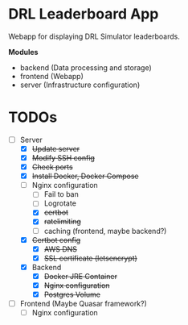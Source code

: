# DRL Leaderboard App
Webapp for displaying DRL Simulator leaderboards.

**Modules**
* backend (Data processing and storage)
* frontend (Webapp)
* server (Infrastructure configuration)

# TODOs
* [ ] Server
  * [x] ~~Update server~~
  * [x] ~~Modify SSH config~~
  * [x] ~~Check ports~~
  * [x] ~~Install Docker, Docker Compose~~
  * [ ] Nginx configuration
    * [ ] Fail to ban
    * [ ] Logrotate
    * [x] ~~certbot~~
    * [x] ~~ratelimiting~~
    * [ ] caching (frontend, maybe backend?)
  * [x] ~~Certbot config~~
    * [x] ~~AWS DNS~~
    * [x] ~~SSL certificate (letsencrypt)~~
  * [x] Backend
    * [x] ~~Docker JRE Container~~ 
    * [x] ~~Nginx configuration~~
    * [x] ~~Postgres Volume~~
* [ ] Frontend (Maybe Quasar framework?)
  * [ ] Nginx configuration
